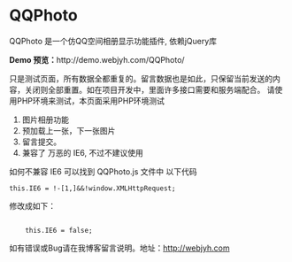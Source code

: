 QQPhoto
=========

<p>QQPhoto 是一个仿QQ空间相册显示功能插件, 依赖jQuery库</p>
<p><strong>Demo 预览：</strong>http://demo.webjyh.com/QQPhoto/</p>

只是测试页面，所有数据全都重复的。留言数据也是如此，只保留当前发送的内容，关闭则全部重置。如在项目开发中，里面许多接口需要和服务端配合。
请使用PHP环境来测试，本页面采用PHP环境测试

<ol>
	<li>图片相册功能</li>
	<li>预加载上一张，下一张图片</li>
	<li>留言提交。</li>
	<li>兼容了 万恶的 IE6, 不过不建议使用</li>
</ol>

如何不兼容 IE6 可以找到 QQPhoto.js 文件中 以下代码<br />
<code>
	this.IE6 = !-[1,]&&!window.XMLHttpRequest;
</code>
<p>修改成如下：</p>
<code>
	this.IE6 = false;
</code>

如有错误或Bug请在我博客留言说明。地址：http://webjyh.com
